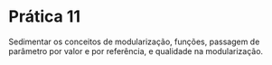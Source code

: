 # Prática 11

Sedimentar os conceitos de modularização, funções, passagem de parâmetro por valor e por referência, e qualidade na modularização.

